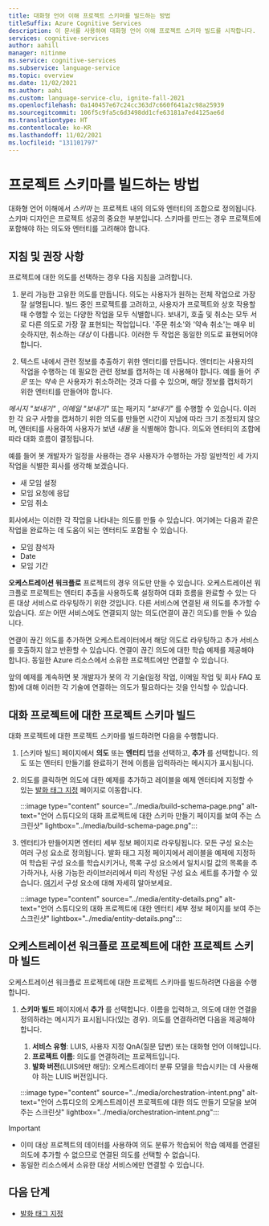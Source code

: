 ```yaml
---
title: 대화형 언어 이해 프로젝트 스키마를 빌드하는 방법
titleSuffix: Azure Cognitive Services
description: 이 문서를 사용하여 대화형 언어 이해 프로젝트 스키마 빌드를 시작합니다.
services: cognitive-services
author: aahill
manager: nitinme
ms.service: cognitive-services
ms.subservice: language-service
ms.topic: overview
ms.date: 11/02/2021
ms.author: aahi
ms.custom: language-service-clu, ignite-fall-2021
ms.openlocfilehash: 0a140457e67c24cc363d7c660f641a2c98a25939
ms.sourcegitcommit: 106f5c9fa5c6d3498dd1cfe63181a7ed4125ae6d
ms.translationtype: HT
ms.contentlocale: ko-KR
ms.lasthandoff: 11/02/2021
ms.locfileid: "131101797"
---
```

# <a name="how-to-build-your-project-schema"></a>프로젝트 스키마를 빌드하는 방법
 
대화형 언어 이해에서 *스키마* 는 프로젝트 내의 의도와 엔터티의 조합으로 정의됩니다. 스키마 디자인은 프로젝트 성공의 중요한 부분입니다. 스키마를 만드는 경우 프로젝트에 포함해야 하는 의도와 엔터티를 고려해야 합니다.

## <a name="guidelines-and-recommendations"></a>지침 및 권장 사항

프로젝트에 대한 의도를 선택하는 경우 다음 지침을 고려합니다.

  1. 분리 가능한 고유한 의도를 만듭니다. 의도는 사용자가 원하는 전체 작업으로 가장 잘 설명됩니다. 빌드 중인 프로젝트를 고려하고, 사용자가 프로젝트와 상호 작용할 때 수행할 수 있는 다양한 작업을 모두 식별합니다. 보내기, 호출 및 취소는 모두 서로 다른 의도로 가장 잘 표현되는 작업입니다. '주문 취소'와 '약속 취소'는 매우 비슷하지만, 취소하는 *대상* 이 다릅니다. 이러한 두 작업은 동일한 의도로 표현되어야 합니다.
  
  2. 텍스트 내에서 관련 정보를 추출하기 위한 엔터티를 만듭니다. 엔터티는 사용자의 작업을 수행하는 데 필요한 관련 정보를 캡처하는 데 사용해야 합니다. 예를 들어 *주문* 또는 *약속* 은 사용자가 취소하려는 것과 다를 수 있으며, 해당 정보를 캡처하기 위한 엔터티를 만들어야 합니다.

*메시지* *"보내기"* , *이메일* *"보내기"* 또는 패키지 *"보내기"* 를 수행할 수 있습니다. 이러한 각 요구 사항을 캡처하기 위한 의도를 만들면 시간이 지남에 따라 크기 조정되지 않으며, 엔터티를 사용하여 사용자가 보낸 *내용* 을 식별해야 합니다. 의도와 엔터티의 조합에 따라 대화 흐름이 결정됩니다. 

예를 들어 봇 개발자가 일정을 사용하는 경우 사용자가 수행하는 가장 일반적인 세 ​​가지 작업을 식별한 회사를 생각해 보겠습니다. 

* 새 모임 설정 
* 모임 요청에 응답 
* 모임 취소 

회사에서는 이러한 각 작업을 나타내는 의도를 만들 수 있습니다. 여기에는 다음과 같은 작업을 완료하는 데 도움이 되는 엔터티도 포함될 수 있습니다.

* 모임 참석자
* Date
* 모임 기간


**오케스트레이션 워크플로** 프로젝트의 경우 의도만 만들 수 있습니다. 오케스트레이션 워크플로 프로젝트는 엔터티 추출을 사용하도록 설정하여 대화 흐름을 완료할 수 있는 다른 대상 서비스로 라우팅하기 위한 것입니다. 다른 서비스에 연결된 새 의도를 추가할 수 있습니다. _또는_ 어떤 서비스에도 연결되지 않는 의도(연결이 끊긴 의도)를 만들 수 있습니다. 

연결이 끊긴 의도를 추가하면 오케스트레이터에서 해당 의도로 라우팅하고 추가 서비스를 호출하지 않고 반환할 수 있습니다. 연결이 끊긴 의도에 대한 학습 예제를 제공해야 합니다. 동일한 Azure 리소스에서 소유한 프로젝트에만 연결할 수 있습니다. 

앞의 예제를 계속하면 봇 개발자가 봇의 각 기술(일정 작업, 이메일 작업 및 회사 FAQ 포함)에 대해 이러한 각 기술에 연결하는 의도가 필요하다는 것을 인식할 수 있습니다.  

## <a name="build-project-schema-for-conversation-projects"></a>대화 프로젝트에 대한 프로젝트 스키마 빌드

대화 프로젝트에 대한 프로젝트 스키마를 빌드하려면 다음을 수행합니다.

1. [스키마 빌드] 페이지에서 **의도** 또는 **엔터티** 탭을 선택하고, **추가** 를 선택합니다. 의도 또는 엔터티 만들기를 완료하기 전에 이름을 입력하라는 메시지가 표시됩니다. 

2. 의도를 클릭하면 의도에 대한 예제를 추가하고 레이블을 예제 엔터티에 지정할 수 있는 [발화 태그 지정](tag-utterances.md) 페이지로 이동합니다.

    :::image type="content" source="../media/build-schema-page.png" alt-text="언어 스튜디오의 대화 프로젝트에 대한 스키마 만들기 페이지를 보여 주는 스크린샷" lightbox="../media/build-schema-page.png":::
    
3. 엔터티가 만들어지면 엔터티 세부 정보 페이지로 라우팅됩니다. 모든 구성 요소는 여러 구성 요소로 정의됩니다. 발화 태그 지정 페이지에서 레이블을 예제에 지정하여 학습된 구성 요소를 학습시키거나, 목록 구성 요소에서 일치시킬 값의 목록을 추가하거나, 사용 가능한 라이브러리에서 미리 작성된 구성 요소 세트를 추가할 수 있습니다. [여기](../concepts/entity-components.md)서 구성 요소에 대해 자세히 알아보세요.

    :::image type="content" source="../media/entity-details.png" alt-text="언어 스튜디오의 대화 프로젝트에 대한 엔터티 세부 정보 페이지를 보여 주는 스크린샷" lightbox="../media/entity-details.png":::

## <a name="build-project-schema-for-orchestration-workflow-projects"></a>오케스트레이션 워크플로 프로젝트에 대한 프로젝트 스키마 빌드

오케스트레이션 워크플로 프로젝트에 대한 프로젝트 스키마를 빌드하려면 다음을 수행합니다. 

1. **스키마 빌드** 페이지에서 **추가** 를 선택합니다. 이름을 입력하고, 의도에 대한 연결을 정의하라는 메시지가 표시됩니다(있는 경우). 의도를 연결하려면 다음을 제공해야 합니다.
    1. **서비스 유형**: LUIS, 사용자 지정 QnA(질문 답변) 또는 대화형 언어 이해입니다.
    2. **프로젝트 이름**: 의도를 연결하려는 프로젝트입니다.
    3. **발화 버전**(LUIS에만 해당): 오케스트레이터 분류 모델을 학습시키는 데 사용해야 하는 LUIS 버전입니다.

    :::image type="content" source="../media/orchestration-intent.png" alt-text="언어 스튜디오의 오케스트레이션 프로젝트에 대한 의도 만들기 모달을 보여 주는 스크린샷" lightbox="../media/orchestration-intent.png":::

> [!IMPORTANT]
> * 이미 대상 프로젝트의 데이터를 사용하여 의도 분류가 학습되어 학습 예제를 연결된 의도에 추가할 수 없으므로 연결된 의도를 선택할 수 없습니다.
> * 동일한 리소스에서 소유한 대상 서비스에만 연결할 수 있습니다.

## <a name="next-steps"></a>다음 단계
* [발화 태그 지정](tag-utterances.md)
